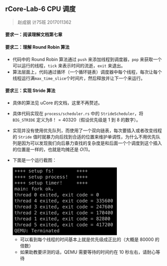 ## rCore-Lab-6 CPU 调度

> 赵成钢 计75班 2017011362

#### 要求一：阅读理解文档第七章
#### 要求二：理解 Round Robin 算法

- 代码中的 Round Robin 算法通过 `push` 来添加线程到调度器，`pop` 来获取一个可以运行的线程，`tick` 来表示时间的流逝，`exit` 来退出。
- 算法层面上，代码通过循环（一个循环链表）调度器中每个线程，每次让每个线程运行满`max_time_slice`个时间片，然后释放并让下一个来运行。

#### 要求三：实现 Stride 算法

- 具体的算法见 uCore 的文档，这里不再赘述。

- 具体代码实现在 `process/scheduler.rs` 中的 `StrideScheduler`，将 `BIG_STRIDE` 定义为$8！=40320$（假设优先级是 1 到 8 的数字）。

- 实现并没有使用优先队列，而使用了一个双向链表，每次要插入或者改变线程的 `Stride` 值时就暴力向后找到合适的位置来维护单调性，为什么不用优先队列是因为可以发现我们向后暴力查找的复杂度是和后面一个个调度到这个插入的位置是一样的，也就是均摊还是 $O(1)$。

- 下面是一个运行截图：

  <img src="./pics/run.png" style="zoom:50%;" />

  - 可以看到每个线程的时间基本上就是优先级成正比的（大概是 80000 的倍数）
  - 如果助教要评测的话，QEMU 需要等待的时间约在 10 秒左右，请耐心等待